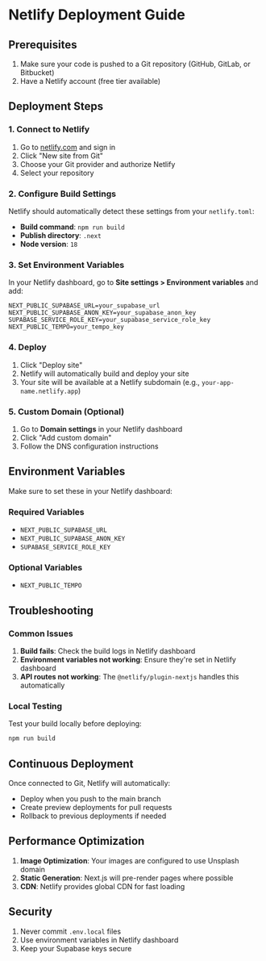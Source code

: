 # Netlify Deployment Guide

## Prerequisites

1. Make sure your code is pushed to a Git repository (GitHub, GitLab, or Bitbucket)
2. Have a Netlify account (free tier available)

## Deployment Steps

### 1. Connect to Netlify

1. Go to [netlify.com](https://netlify.com) and sign in
2. Click "New site from Git"
3. Choose your Git provider and authorize Netlify
4. Select your repository

### 2. Configure Build Settings

Netlify should automatically detect these settings from your `netlify.toml`:

- **Build command**: `npm run build`
- **Publish directory**: `.next`
- **Node version**: `18`

### 3. Set Environment Variables

In your Netlify dashboard, go to **Site settings > Environment variables** and add:

```
NEXT_PUBLIC_SUPABASE_URL=your_supabase_url
NEXT_PUBLIC_SUPABASE_ANON_KEY=your_supabase_anon_key
SUPABASE_SERVICE_ROLE_KEY=your_supabase_service_role_key
NEXT_PUBLIC_TEMPO=your_tempo_key
```

### 4. Deploy

1. Click "Deploy site"
2. Netlify will automatically build and deploy your site
3. Your site will be available at a Netlify subdomain (e.g., `your-app-name.netlify.app`)

### 5. Custom Domain (Optional)

1. Go to **Domain settings** in your Netlify dashboard
2. Click "Add custom domain"
3. Follow the DNS configuration instructions

## Environment Variables

Make sure to set these in your Netlify dashboard:

### Required Variables
- `NEXT_PUBLIC_SUPABASE_URL`
- `NEXT_PUBLIC_SUPABASE_ANON_KEY`
- `SUPABASE_SERVICE_ROLE_KEY`

### Optional Variables
- `NEXT_PUBLIC_TEMPO`

## Troubleshooting

### Common Issues

1. **Build fails**: Check the build logs in Netlify dashboard
2. **Environment variables not working**: Ensure they're set in Netlify dashboard
3. **API routes not working**: The `@netlify/plugin-nextjs` handles this automatically

### Local Testing

Test your build locally before deploying:

```bash
npm run build
```

## Continuous Deployment

Once connected to Git, Netlify will automatically:
- Deploy when you push to the main branch
- Create preview deployments for pull requests
- Rollback to previous deployments if needed

## Performance Optimization

1. **Image Optimization**: Your images are configured to use Unsplash domain
2. **Static Generation**: Next.js will pre-render pages where possible
3. **CDN**: Netlify provides global CDN for fast loading

## Security

1. Never commit `.env.local` files
2. Use environment variables in Netlify dashboard
3. Keep your Supabase keys secure 